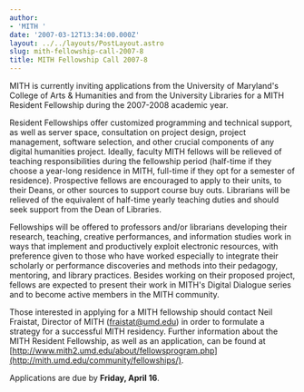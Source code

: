 ```yaml
---
author:
- 'MITH '
date: '2007-03-12T13:34:00.000Z'
layout: ../../layouts/PostLayout.astro
slug: mith-fellowship-call-2007-8
title: MITH Fellowship Call 2007-8
---
```


MITH is currently inviting applications from the University of Maryland's College of Arts & Humanities and from the University Libraries for a MITH Resident Fellowship during the 2007-2008 academic year.

Resident Fellowships offer customized programming and technical support, as well as server space, consultation on project design, project management, software selection, and other crucial components of any digital humanities project. Ideally, faculty MITH fellows will be relieved of teaching responsibilities during the fellowship period (half-time if they choose a year-long residence in MITH, full-time if they opt for a semester of residence). Prospective fellows are encouraged to apply to their units, to their Deans, or other sources to support course buy outs. Librarians will be relieved of the equivalent of half-time yearly teaching duties and should seek support from the Dean of Libraries.

Fellowships will be offered to professors and/or librarians developing their research, teaching, creative performances, and information studies work in ways that implement and productively exploit electronic resources, with preference given to those who have worked especially to integrate their scholarly or performance discoveries and methods into their pedagogy, mentoring, and library practices. Besides working on their proposed project, fellows are expected to present their work in MITH's Digital Dialogue series and to become active members in the MITH community.

Those interested in applying for a MITH fellowship should contact Neil Fraistat, Director of MITH (fraistat@umd.edu) in order to formulate a strategy for a successful MITH residency. Further information about the MITH Resident Fellowship, as well as an application, can be found at [http://www.mith2.umd.edu/about/fellowsprogram.php](http://mith.umd.edu/community/fellowships/).

Applications are due by **Friday, April 16**.